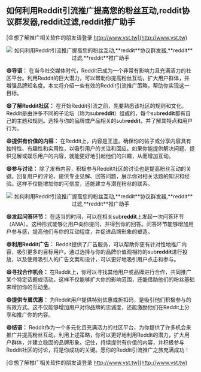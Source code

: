 ## **如何利用Reddit引流推广提高您的粉丝互动,**reddit**协议群发器,**reddit**过滤,**reddit**推广助手**

[😍想了解推广相关软件的朋友请登录 http://www.vst.tw](http://www.vst.tw)

 <center><img src="https://vst.tw/MP4/tuiguang/png/1.png" alt="如何利用Reddit引流推广提高您的粉丝互动,**reddit**协议群发器,**reddit**过滤,**reddit**推广助手"></center>

**😄导语：**
在当今社交媒体时代，Reddit已成为一个非常有影响力且充满活力的社区平台。利用Reddit的巨大潜力，可以帮助你提高粉丝互动，扩大用户群体，并增强品牌知名度。本文将介绍一些有效的Reddit引流推广策略，帮助你实现这一目标。

**😄了解Reddit社区：**
在开始Reddit引流之前，先要熟悉该社区的规则和文化。Reddit是由许多不同的子论坛（称为sub**reddit**）组成的，每个sub**reddit**都有自己的主题和规则。选择与你的品牌或产品相关的sub**reddit**，并了解其特点和用户行为。

**😄提供有价值的内容：**
在Reddit上，内容是王道。确保你的帖子或分享内容具有独特性、有趣性和实用性，以吸引用户的关注和回应。如果你能提供解决问题、提供见解或娱乐用户的内容，就能更好地引起他们的兴趣，从而增加互动。

**😄参与讨论：**
除了发布内容，积极参与Reddit社区的讨论也是提高粉丝互动的关键。回复用户的评论、提供专业见解、回答问题，展示你对相关话题的知识和经验。这样不仅能增加你的可信度，还能建立与潜在粉丝的联系。

 <center><img src="https://vst.tw/MP4/tuiguang/png/6.png" alt="如何利用Reddit引流推广提高您的粉丝互动,**reddit**协议群发器,**reddit**过滤,**reddit**推广助手"></center>

**😄发起问答环节：**
在适当的时间，可以在相关sub**reddit**上发起一次问答环节（AMA）。这种形式能够让用户向你提问，并得到你的回答。问答环节能够增加用户参与感，提高他们与你的互动程度，并促进品牌形象的塑造。

**😄利用Reddit广告：**
Reddit提供了广告服务，可以帮助你更有针对性地推广内容，吸引更多的目标用户。通过选择与你的品牌价值观相符的sub**reddit**进行投放，以及使用吸引人的广告文案和设计，可以更好地吸引用户点击和参与。

**😄寻找合作机会：**
在Reddit上，你可以寻找其他用户或品牌进行合作，共同推广某个特定话题或活动。这样不仅能够扩大你的影响范围，还能借助他们的粉丝基础来增加你的互动量。

**😄提供专属优惠：**
为Reddit用户提供特别优惠或折扣码，是吸引他们积极参与的有效方式。这不仅能够增加用户对你品牌的忠诚度，还能激励他们在Reddit上分享和推广你的内容。

**😄结语：**
Reddit作为一个多元化且充满活力的社区平台，为你提供了许多机会来推广并提高粉丝互动。利用上述策略，你可以更好地利用Reddit的潜力，扩大用户群体，并建立稳固的品牌形象。记住，持续提供有价值的内容，并积极参与Reddit社区的讨论，将是你成功的关键。愿你的Reddit引流推广之旅充满成功！

[😍想了解推广相关软件的朋友请登录 http://www.vst.tw](http://www.vst.tw)



